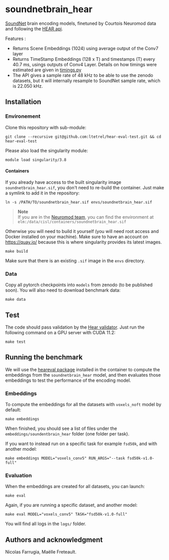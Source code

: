 # soundnetbrain_hear

[SoundNet](http://soundnet.csail.mit.edu/) brain encoding models, finetuned by Courtois Neuromod data and following the [HEAR api](https://neuralaudio.ai/hear2021-rules.html#common-api).

Features : 
- Returns Scene Embeddings (1024) using average output of the Conv7 layer
- Returns TimeStamp Embeddings (128 x T) and timestamps (T) every 40.7 ms, usings outputs of Conv4 Layer. Details on how timings were estimated are given in [timings.py](soundnetbrain_hear/timings.py)
- The API gives a sample rate of 48 kHz to be able to use the zenodo datasets, but it will internally resample to SoundNet sample rate, which is 22.050 kHz. 

## Installation

### Environement

Clone this repository with sub-module:

```
git clone --recursive git@github.com:ltetrel/hear-eval-test.git && cd hear-eval-test
```

Please also load the singularity module:

```
module load singularity/3.8
```

#### Containers

If you already have access to the built singularity image `soundnetbrain_hear.sif`, you don't need to re-build the container.
Just make a symlink to add it in the repository:

```
ln -s /PATH/TO/soundnetbrain_hear.sif envs/soundnetbrain_hear.sif
```

>**Note**  
>If you are in the [Neuromod team](https://docs.cneuromod.ca/en/2020-alpha/AUTHORS.html), you can find the environment at `elm:/data/cisl/containers/soundnetbrain_hear.sif`

Otherwise you will need to build it yourself (you will need root access and Docker installed on your machine).
Make sure to have an account on https://quay.io/ because this is where singularity provides its latest images.

```
make build
```

Make sure that there is an existing `.sif` image in the `envs` directory.

### Data

Copy all pytorch checkpoints into `models` from zenodo (to be published soon).
You will also need to download benchmark data:

```
make data
```

## Test 

The code should pass validation by the [Hear validator](https://github.com/neuralaudio/hear-validator).
Just run the following command on a GPU server with CUDA 11.2:

```
make test
```
## Running the benchmark

We will use the [heareval package](https://github.com/neuralaudio/hear-eval-kit) installed in the container to compute the embeddings from the `soundnetbrain_hear` model, and then evaluates those embeddings to test the performance of the encoding model.

### Embeddings
To compute the embeddings for all the datasets with `voxels_noft` model by default:
```
make embeddings
```

When finished, you should see a list of files under the `embeddings/soundentbrain_hear` folder (one folder per task).

If you want to instead run on a specific task for example `fsd50k`, and with another model:
```
make embeddings MODEL="voxels_conv5" RUN_ARGS="--task fsd50k-v1.0-full"
```

### Evaluation

When the embeddings are created for all datasets, you can launch:
```
make eval
```

Again, if you are running a specific dataset, and another model:
```
make eval MODEL="voxels_conv5" TASK="fsd50k-v1.0-full"
```

You will find all logs in the `logs/` folder.

## Authors and acknowledgment
Nicolas Farrugia, Maëlle Freteault. 
